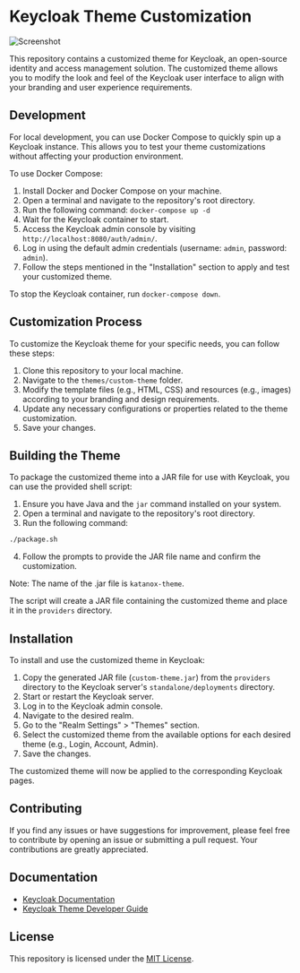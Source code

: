 # Keycloak Theme Customization

![Screenshot](docs/screenshot-1.png)

This repository contains a customized theme for Keycloak, an open-source identity and access management solution. The customized theme allows you to modify the look and feel of the Keycloak user interface to align with your branding and user experience requirements.

## Development

For local development, you can use Docker Compose to quickly spin up a Keycloak instance. This allows you to test your theme customizations without affecting your production environment.

To use Docker Compose:

1. Install Docker and Docker Compose on your machine.
2. Open a terminal and navigate to the repository's root directory.
3. Run the following command: `docker-compose up -d`
4. Wait for the Keycloak container to start.
5. Access the Keycloak admin console by visiting `http://localhost:8080/auth/admin/`.
6. Log in using the default admin credentials (username: `admin`, password: `admin`).
7. Follow the steps mentioned in the "Installation" section to apply and test your customized theme.

To stop the Keycloak container, run `docker-compose down`.

## Customization Process

To customize the Keycloak theme for your specific needs, you can follow these steps:

1. Clone this repository to your local machine.
2. Navigate to the `themes/custom-theme` folder.
3. Modify the template files (e.g., HTML, CSS) and resources (e.g., images) according to your branding and design requirements.
4. Update any necessary configurations or properties related to the theme customization.
5. Save your changes.

## Building the Theme

To package the customized theme into a JAR file for use with Keycloak, you can use the provided shell script:

1. Ensure you have Java and the `jar` command installed on your system.
2. Open a terminal and navigate to the repository's root directory.
3. Run the following command:

```sh
./package.sh
```

4. Follow the prompts to provide the JAR file name and confirm the customization.

Note: The name of the .jar file is `katanox-theme`.

The script will create a JAR file containing the customized theme and place it in the `providers` directory.

## Installation

To install and use the customized theme in Keycloak:

1. Copy the generated JAR file (`custom-theme.jar`) from the `providers` directory to the Keycloak server's `standalone/deployments` directory.
2. Start or restart the Keycloak server.
3. Log in to the Keycloak admin console.
4. Navigate to the desired realm.
5. Go to the "Realm Settings" > "Themes" section.
6. Select the customized theme from the available options for each desired theme (e.g., Login, Account, Admin).
7. Save the changes.

The customized theme will now be applied to the corresponding Keycloak pages.

## Contributing

If you find any issues or have suggestions for improvement, please feel free to contribute by opening an issue or submitting a pull request. Your contributions are greatly appreciated.

## Documentation

- [Keycloak Documentation](https://www.keycloak.org/documentation)
- [Keycloak Theme Developer Guide](https://www.keycloak.org/docs/latest/server_development/#_themes)

## License

This repository is licensed under the [MIT License](LICENSE).
